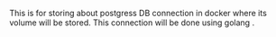 This is for storing about postgress DB connection in docker where its volume will be stored.
This connection will be done using golang .